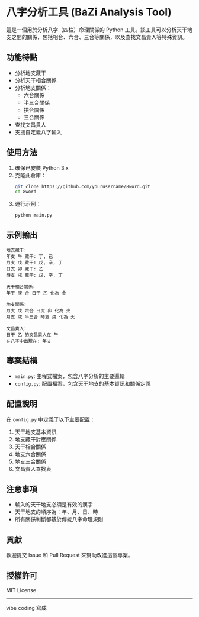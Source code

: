 # 八字分析工具 (BaZi Analysis Tool)

這是一個用於分析八字（四柱）命理關係的 Python 工具。該工具可以分析天干地支之間的關係，包括相合、六合、三合等關係，以及查找文昌貴人等特殊資訊。

## 功能特點

- 分析地支藏干
- 分析天干相合關係
- 分析地支關係：
  - 六合關係
  - 半三合關係
  - 拱合關係
  - 三合關係
- 查找文昌貴人
- 支援自定義八字輸入

## 使用方法

1. 確保已安裝 Python 3.x
2. 克隆此倉庫：
   ```bash
   git clone https://github.com/yourusername/8word.git
   cd 8word
   ```
3. 運行示例：
   ```python
   python main.py
   ```

## 示例輸出

```
地支藏干:
年支 午 藏干: 丁, 己
月支 戌 藏干: 戊, 辛, 丁
日支 卯 藏干: 乙
時支 戌 藏干: 戊, 辛, 丁

天干相合關係:
年干 庚 合 日干 乙 化為 金

地支關係:
月支 戌 六合 日支 卯 化為 火
月支 戌 半三合 時支 戌 化為 火

文昌貴人:
日干 乙 的文昌貴人在 午
在八字中出現在: 年支
```

## 專案結構

- `main.py`: 主程式檔案，包含八字分析的主要邏輯
- `config.py`: 配置檔案，包含天干地支的基本資訊和關係定義

## 配置說明

在 `config.py` 中定義了以下主要配置：

1. 天干地支基本資訊
2. 地支藏干對應關係
3. 天干相合關係
4. 地支六合關係
5. 地支三合關係
6. 文昌貴人查找表

## 注意事項

- 輸入的天干地支必須是有效的漢字
- 天干地支的順序為：年、月、日、時
- 所有關係判斷都基於傳統八字命理規則

## 貢獻

歡迎提交 Issue 和 Pull Request 來幫助改進這個專案。

## 授權許可

MIT License

---

vibe coding 寫成 